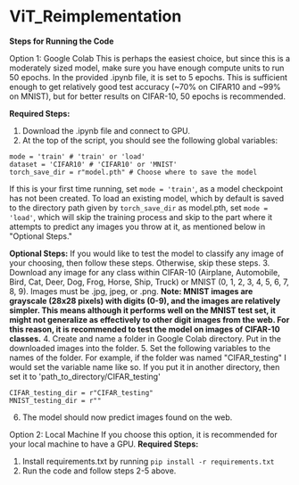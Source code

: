 # ViT_Reimplementation

**Steps for Running the Code** 

Option 1: Google Colab
This is perhaps the easiest choice, but since this is a moderately sized model, make sure you have enough compute units to run 50 epochs. In the provided .ipynb file, it is set to 5 epochs. This is sufficient enough to get relatively good test accuracy (~70% on CIFAR10 and ~99% on MNIST), but for better results on CIFAR-10, 50 epochs is recommended.

**Required Steps:**
1. Download the .ipynb file and connect to GPU. 
2. At the top of the script, you should see the following global variables:
```
mode = 'train' # 'train' or 'load'
dataset = 'CIFAR10' # 'CIFAR10' or 'MNIST'
torch_save_dir = r"model.pth" # Choose where to save the model
```
If this is your first time running, set ```mode = 'train'```, as a model checkpoint has not been created. To load an existing model, which by default is saved to the directory path given by ```torch_save_dir``` as model.pth, set ```mode = 'load'```, which will skip the training process and skip to the part where it attempts to predict any images you throw at it, as mentioned below in "Optional Steps."

**Optional Steps:**
If you would like to test the model to classify any image of your choosing, then follow these steps. Otherwise, skip these steps. 
3. Download any image for any class within CIFAR-10 (Airplane, Automobile, Bird, Cat, Deer, Dog, Frog, Horse, Ship, Truck) or MNIST (0, 1, 2, 3, 4, 5, 6, 7, 8, 9). Images must be .jpg, jpeg, or .png. 
**Note: MNIST images are grayscale (28x28 pixels) with digits (0-9), and the images are relatively simpler. This means although it performs well on the MNIST test set, it might not generalize as effectively to other digit images from the web. For this reason, it is recommended to test the model on images of CIFAR-10 classes.**
4. Create and name a folder in Google Colab directory. Put in the downloaded images into the folder.
5. Set the following variables to the names of the folder. For example, if the folder was named "CIFAR_testing" I would set the variable name like so. If you put it in another directory, then set it to 'path_to_directory/CIFAR_testing'
```
CIFAR_testing_dir = r"CIFAR_testing" 
MNIST_testing_dir = r""
```
6. The model should now predict images found on the web.

Option 2: Local Machine 
If you choose this option, it is recommended for your local machine to have a GPU. 
**Required Steps:**
1. Install requirements.txt by running ```pip install -r requirements.txt```
2. Run the code and follow steps 2-5 above. 
